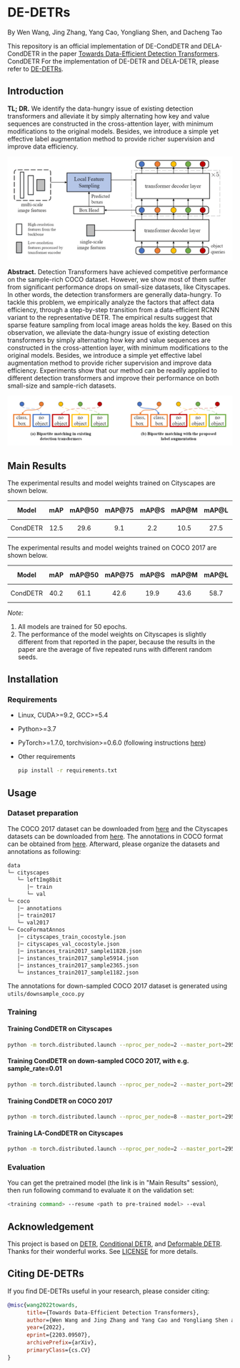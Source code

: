 # DE-DETRs

By Wen Wang, Jing Zhang, Yang Cao, Yongliang Shen, and Dacheng Tao

This repository is an official implementation of DE-CondDETR and DELA-CondDETR in the paper [Towards Data-Efficient Detection Transformers](https://arxiv.org/abs/2203.09507).
CondDETR
For the implementation of DE-DETR and DELA-DETR, please refer to [DE-DETRs](https://github.com/encounter1997/DE-DETRs).

## Introduction

**TL; DR.**  We identify the data-hungry issue of existing detection transformers and alleviate it by simply alternating how key and value sequences are constructed in the cross-attention layer, with minimum modifications to the original models. Besides, we introduce a simple yet effective label augmentation method to provide richer supervision and improve data efficiency.

![DE-DETR](./figs/de-detr.png)

**Abstract.**  Detection Transformers have achieved competitive performance on the sample-rich COCO dataset. However, we show most of them suffer from significant performance drops on small-size datasets, like Cityscapes. In other words, the detection transformers are generally data-hungry. To tackle this problem, we empirically analyze the factors that affect data efficiency, through a step-by-step transition from a data-efficient RCNN variant to the representative DETR. The empirical results suggest that sparse feature sampling from local image areas holds the key. Based on this observation, we alleviate the data-hungry issue of existing detection transformers by simply alternating how key and value sequences are constructed in the cross-attention layer, with minimum modifications to the original models. Besides, we introduce a simple yet effective label augmentation method to provide richer supervision and improve data efficiency. Experiments show that our method can be readily applied to different detection transformers and improve their performance on both small-size and sample-rich datasets.

![Label Augmentation](./figs/label_aug.png)

## Main Results

The experimental results and model weights trained on Cityscapes are shown below.

|       Model       |  mAP  | mAP@50 | mAP@75 | mAP@S | mAP@M | mAP@L | Log & Model |
| :----------------: | :------: | :------: | :------: | :------: | :------: | :------: | :------: |
| CondDETR | 12.5 | 29.6 | 9.1 | 2.2 | 10.5 | 27.5 | [Google Drive](https://drive.google.com/drive/folders/1J7gFZJlAuf6jaKYrrzZjh2qnU0FIFR1z?usp=sharing) |

The experimental results and model weights trained on COCO 2017 are shown below.

|       Model       |  mAP  | mAP@50 | mAP@75 | mAP@S | mAP@M | mAP@L | Log & Model |
| :----------------: | :------: | :------: | :------: | :------: | :------: | :------: | :------: |
| CondDETR | 40.2 | 61.1 | 42.6 | 19.9 | 43.6 | 58.7 | [Google Drive](https://drive.google.com/drive/folders/158hBEQ2sa2ow_vpDpPNu9ZEalja1Fhns?usp=sharing) |

*Note:*

1. All models are trained for 50 epochs.
2. The performance of the model weights on Cityscapes is slightly different from that reported in the paper, because the results in the paper are the average of five repeated runs with different random seeds.

## Installation

### Requirements

* Linux, CUDA>=9.2, GCC>=5.4
  
* Python>=3.7
  
* PyTorch>=1.7.0, torchvision>=0.6.0 (following instructions [here](https://pytorch.org/))

* Other requirements
    ```bash
    pip install -r requirements.txt
    ```

## Usage

### Dataset preparation

The COCO 2017 dataset can be downloaded from [here](https://cocodataset.org) and the Cityscapes datasets can be downloaded from [here](https://www.cityscapes-dataset.com/login/). The annotations in COCO format can be obtained from [here](https://drive.google.com/drive/folders/1mRrJT-CjVwNbQ6iRt4VdZguXrH9iJx9i?usp=sharing). Afterward, please organize the datasets and annotations as following:

```
data
└─ cityscapes
   └─ leftImg8bit
      |─ train
      └─ val
└─ coco
   |─ annotations
   |─ train2017
   └─ val2017
└─ CocoFormatAnnos
   |─ cityscapes_train_cocostyle.json
   |─ cityscapes_val_cocostyle.json
   |─ instances_train2017_sample11828.json
   |─ instances_train2017_sample5914.json
   |─ instances_train2017_sample2365.json
   └─ instances_train2017_sample1182.json
```

The annotations for down-sampled COCO 2017 dataset is generated using ```utils/downsample_coco.py```

### Training

#### Training CondDETR on Cityscapes

```bash
python -m torch.distributed.launch --nproc_per_node=2 --master_port=29501 --use_env main.py --dataset_file cityscapes --coco_path data/cityscapes --batch_size 4 --model cond-detr --wandb
```

#### Training CondDETR on down-sampled COCO 2017, with e.g. sample_rate=0.01

```bash
python -m torch.distributed.launch --nproc_per_node=2 --master_port=29501 --use_env main.py --dataset_file cocodown --coco_path data/coco --sample_rate 0.01 --batch_size 4 --model cond-detr --wandb
```

#### Training CondDETR on COCO 2017

```bash
python -m torch.distributed.launch --nproc_per_node=8 --master_port=29501 --use_env main.py --dataset_file coco --coco_path data/coco --batch_size 4 --model cond-detr --wandb
```

#### Training LA-CondDETR on Cityscapes

```bash
python -m torch.distributed.launch --nproc_per_node=2 --master_port=29501 --use_env main.py --dataset_file cityscapes --coco_path data/cityscapes --batch_size 4 --model la-cond-detr --repeat_label 2 --nms --wandb
```

### Evaluation

You can get the pretrained model (the link is in "Main Results" session), then run following command to evaluate it on the validation set:

```bash
<training command> --resume <path to pre-trained model> --eval
```

## Acknowledgement 

This project is based on [DETR](https://github.com/facebookresearch/detr), [Conditional DETR](https://github.com/Atten4Vis/ConditionalDETR), and [Deformable DETR](https://github.com/fundamentalvision/Deformable-DETR). Thanks for their wonderful works. See [LICENSE](./LICENSE) for more details. 


## Citing DE-DETRs
If you find DE-DETRs useful in your research, please consider citing:
```bibtex
@misc{wang2022towards,
      title={Towards Data-Efficient Detection Transformers}, 
      author={Wen Wang and Jing Zhang and Yang Cao and Yongliang Shen and Dacheng Tao},
      year={2022},
      eprint={2203.09507},
      archivePrefix={arXiv},
      primaryClass={cs.CV}
}
```
